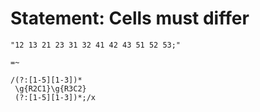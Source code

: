 # Statement: Cells must differ

<!-- %% svg-grid: code -->

~~~~
"12 13 21 23 31 32 41 42 43 51 52 53;"

=~

/(?:[1-5][1-3])*
 \g{R2C1}\g{R3C2}
 (?:[1-5][1-3])*;/x
~~~~
